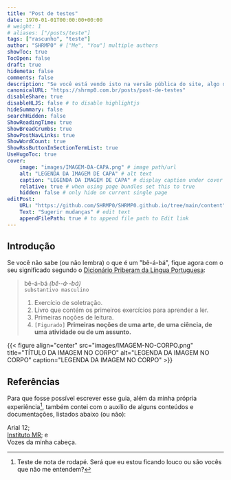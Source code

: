 ```yaml
---
title: "Post de testes"
date: 1970-01-01T00:00:00+00:00
# weight: 1
# aliases: ["/posts/teste"]
tags: ["rascunho", "teste"]
author: "SHRMP0" # ["Me", "You"] multiple authors
showToc: true
TocOpen: false
draft: true
hidemeta: false
comments: false
description: "Se você está vendo isto na versão pública do site, algo de errado não está certo."
canonicalURL: "https://shrmp0.com.br/posts/post-de-testes"
disableShare: true
disableHLJS: false # to disable highlightjs
hideSummary: false
searchHidden: false
ShowReadingTime: true
ShowBreadCrumbs: true
ShowPostNavLinks: true
ShowWordCount: true
ShowRssButtonInSectionTermList: true
UseHugoToc: true
cover:
    image: "images/IMAGEM-DA-CAPA.png" # image path/url
    alt: "LEGENDA DA IMAGEM DE CAPA" # alt text
    caption: "LEGENDA DA IMAGEM DE CAPA" # display caption under cover
    relative: true # when using page bundles set this to true
    hidden: false # only hide on current single page
editPost:
    URL: "https://github.com/SHRMP0/SHRMP0.github.io/tree/main/content"
    Text: "Sugerir mudanças" # edit text
    appendFilePath: true # to append file path to Edit link
---
```


## Introdução

Se você não sabe (ou não lembra) o que é um "bê-á-bá", fique agora com o seu significado segundo o [Dicionário Priberam da Língua Portuguesa](https://dicionario.priberam.org/b%C3%AA-%C3%A1-b%C3%A1):

> bê-á-bá *(bê·-á·-bá)*  
> `substantivo masculino`  
> 1. Exercício de soletração.
> 2. Livro que contém os primeiros exercícios para aprender a ler.
> 3. Primeiras noções de leitura.
> 4. `[Figurado]` **Primeiras noções de uma arte, de uma ciência, de uma atividade ou de um assunto.**

{{< figure align="center" src="images/IMAGEM-NO-CORPO.png" title="TÍTULO DA IMAGEM NO CORPO" alt="LEGENDA DA IMAGEM NO CORPO" caption="LEGENDA DA IMAGEM NO CORPO" >}}

## Referências

Para que fosse possível escrever esse guia, além da minha própria experiência[^1], também contei com o auxílio de alguns conteúdos e documentações, listados abaixo (ou não):

  Arial 12;  
  [Instituto MR](https://www.reddit.com/r/Twitter_Brasil/comments/xk1jdc/%C3%ADndice_mr/); e  
  Vozes da minha cabeça.

[^1]: Teste de nota de rodapé. Será que eu estou ficando louco ou são vocês que não me entendem?
